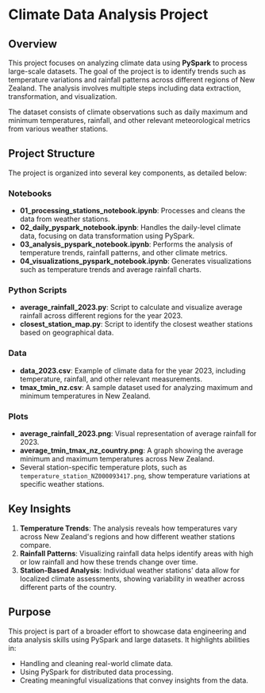 # Climate Data Analysis Project

## Overview
This project focuses on analyzing climate data using **PySpark** to process large-scale datasets. The goal of the project is to identify trends such as temperature variations and rainfall patterns across different regions of New Zealand. The analysis involves multiple steps including data extraction, transformation, and visualization.

The dataset consists of climate observations such as daily maximum and minimum temperatures, rainfall, and other relevant meteorological metrics from various weather stations.

## Project Structure
The project is organized into several key components, as detailed below:

### Notebooks
- **01_processing_stations_notebook.ipynb**: Processes and cleans the data from weather stations.
- **02_daily_pyspark_notebook.ipynb**: Handles the daily-level climate data, focusing on data transformation using PySpark.
- **03_analysis_pyspark_notebook.ipynb**: Performs the analysis of temperature trends, rainfall patterns, and other climate metrics.
- **04_visualizations_pyspark_notebook.ipynb**: Generates visualizations such as temperature trends and average rainfall charts.

### Python Scripts
- **average_rainfall_2023.py**: Script to calculate and visualize average rainfall across different regions for the year 2023.
- **closest_station_map.py**: Script to identify the closest weather stations based on geographical data.

### Data
- **data_2023.csv**: Example of climate data for the year 2023, including temperature, rainfall, and other relevant measurements.
- **tmax_tmin_nz.csv**: A sample dataset used for analyzing maximum and minimum temperatures in New Zealand.

### Plots
- **average_rainfall_2023.png**: Visual representation of average rainfall for 2023.
- **average_tmin_tmax_nz_country.png**: A graph showing the average minimum and maximum temperatures across New Zealand.
- Several station-specific temperature plots, such as `temperature_station_NZ000093417.png`, show temperature variations at specific weather stations.

## Key Insights
1. **Temperature Trends**: The analysis reveals how temperatures vary across New Zealand's regions and how different weather stations compare.
2. **Rainfall Patterns**: Visualizing rainfall data helps identify areas with high or low rainfall and how these trends change over time.
3. **Station-Based Analysis**: Individual weather stations' data allow for localized climate assessments, showing variability in weather across different parts of the country.

## Purpose
This project is part of a broader effort to showcase data engineering and data analysis skills using PySpark and large datasets. It highlights abilities in:
- Handling and cleaning real-world climate data.
- Using PySpark for distributed data processing.
- Creating meaningful visualizations that convey insights from the data.
